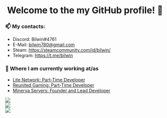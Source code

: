 <h1 align="center"> Welcome to the my GitHub profile! 👋</h1>

### 📫 My contacts:
- Discord: Bilwin#4761 <br>
- E-Mail: bilwin780@gmail.com <br>
- Steam: https://steamcommunity.com/id/bilwin/ <br>
- Telegram: https://t.me/bilwin <br>

### 💼 Where I am currently working at/as
- [Lite Network: Part-Time Developer](http://www.lite-network.de/)
- [Reunited Gaming: Part-Time Developer](https://www.reunitedgaming.nn.pe/forums/)
- [Minerva Servers: Founder and Lead Developer](https://www.minerva.pw/)

<a href="https://github.com/bilwin">
  <img align="center" src="https://github-readme-stats.vercel.app/api?username=bilwin&show_icons=true&theme=radical&layout=compact" />
</a>
<br>
<a href="https://github.com/Bilwin/helix-plugins">
  <img align="center" src="https://github-readme-stats.vercel.app/api/pin/?username=bilwin&repo=helix-plugins&theme=radical&layout=compact" />
</a>
<br>
<a href="https://github.com/bilwin">
  <img align="center" src="https://github-readme-stats.vercel.app/api/top-langs/?username=bilwin&layout=compact&theme=radical" />
</a>
